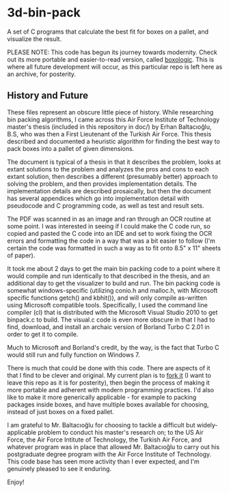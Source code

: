 3d-bin-pack
===========

A set of C programs that calculate the best fit for boxes on a pallet, and visualize the result.

PLEASE NOTE: This code has begun its journey towards modernity. Check out its more portable and easier-to-read version, called [boxologic](https://github.com/thebitpusher/boxologic).  This is where all future development will occur, as this particular repo is left here as an archive, for posterity.

History and Future
------------------

These files represent an obscure little piece of history. While researching bin packing algorithms, I came across this Air Force Institute of Technology master's thesis (included in this repository in doc/) by Erhan Baltacıoğlu, B.S, who was then a First Lieutenant of the Turkish Air Force. This thesis described and documented a heuristic algorithm for finding the best way to pack boxes into a pallet of given dimensions.

The document is typical of a thesis in that it describes the problem, looks at extant solutions to the problem and analyzes the pros and cons to each extant solution, then describes a different (presumably better) approach to solving the problem, and then provides implementation details.  The implementation details are described prosaically, but then the document has several appendices which go into implementation detail with pseudocode and C programming code, as well as test and result sets.

The PDF was scanned in as an image and ran through an OCR routine at some point.  I was interested in seeing if I could make the C code run, so copied and pasted the C code into an IDE and set to work fixing the OCR errors and formatting the code in a way that was a bit easier to follow (I'm certain the code was formatted in such a way as to fit onto 8.5" x 11" sheets of paper).

It took me about 2 days to get the main bin packing code to a point where it would compile and run identically to that described in the thesis, and an additional day to get the visualizer to build and run.  The bin packing code is somewhat windows-specific (utilizing conio.h and malloc.h, with Microsoft specific functions getch() and kbhit()), and will only compile as-written using Microsoft compatible tools.  Specifically, I used the command line compiler (cl) that is distributed with the Microsoft Visual Studio 2010 to get binpack.c to build. The visual.c code is even more obscure in that I had to find, download, and install an archaic version of Borland Turbo C 2.01 in order to get it to compile.

Much to Microsoft and Borland's credit, by the way, is the fact that Turbo C would still run and fully function on Windows 7.

There is much that could be done with this code.  There are aspects of it that I find to be clever and original.  My current plan is to [fork it](https://github.com/thebitpusher/boxologic) (I want to leave this repo as it is for posterity), then begin the process of making it more portable and adherent with modern programming practices.  I'd also like to make it more generically applicable - for example to packing packages inside boxes, and have multiple boxes available for choosing, instead of just boxes on a fixed pallet.

I am grateful to Mr. Baltacıoğlu for choosing to tackle a difficult but widely-applicable problem to conduct his master's research on; to the US Air Force, the Air Force Intitute of Technology, the Turkish Air Force, and whatever program was in place that allowed Mr. Baltacıoğlu to carry out his postgraduate degree program with the Air Force Institute of Technology.  This code base has seen more activity than I ever expected, and I'm genuinely pleased to see it enduring.

Enjoy!
